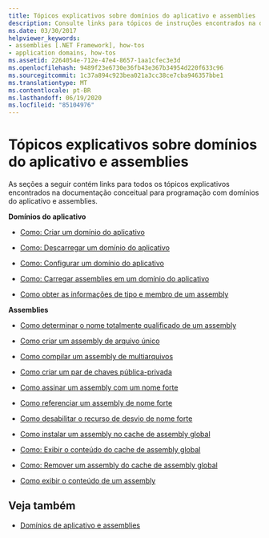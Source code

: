 ```yaml
---
title: Tópicos explicativos sobre domínios do aplicativo e assemblies
description: Consulte links para tópicos de instruções encontrados na documentação conceitual para programação com domínios de aplicativo e assemblies no .NET.
ms.date: 03/30/2017
helpviewer_keywords:
- assemblies [.NET Framework], how-tos
- application domains, how-tos
ms.assetid: 2264054e-712e-47e4-8657-1aa1cfec3e3d
ms.openlocfilehash: 9489f23e6730e36fb43e367b34954d220f633c96
ms.sourcegitcommit: 1c37a894c923bea021a3cc38ce7cba946357bbe1
ms.translationtype: MT
ms.contentlocale: pt-BR
ms.lasthandoff: 06/19/2020
ms.locfileid: "85104976"
---
```

# <a name="application-domains-and-assemblies-how-to-topics"></a>Tópicos explicativos sobre domínios do aplicativo e assemblies
As seções a seguir contém links para todos os tópicos explicativos encontrados na documentação conceitual para programação com domínios do aplicativo e assemblies.  
  
 **Domínios do aplicativo**  
  
- [Como: Criar um domínio do aplicativo](how-to-create-an-application-domain.md)  
  
- [Como: Descarregar um domínio do aplicativo](how-to-unload-an-application-domain.md)  
  
- [Como: Configurar um domínio do aplicativo](how-to-configure-an-application-domain.md)  
  
- [Como: Carregar assemblies em um domínio do aplicativo](how-to-load-assemblies-into-an-application-domain.md)  
  
- [Como obter as informações de tipo e membro de um assembly](../reflection-and-codedom/get-type-member-information.md)  
  
 **Assemblies**  
  
- [Como determinar o nome totalmente qualificado de um assembly](../../standard/assembly/find-fully-qualified-name.md)  
  
- [Como criar um assembly de arquivo único](build-single-file-assembly.md)  
  
- [Como compilar um assembly de multiarquivos](build-multifile-assembly.md)  
  
- [Como criar um par de chaves pública-privada](../../standard/assembly/create-public-private-key-pair.md)  
  
- [Como assinar um assembly com um nome forte](../../standard/assembly/sign-strong-name.md)  
  
- [Como referenciar um assembly de nome forte](../../standard/assembly/reference-strong-named.md)  
  
- [Como desabilitar o recurso de desvio de nome forte](../../standard/assembly/disable-strong-name-bypass-feature.md)  
  
- [Como instalar um assembly no cache de assembly global](install-assembly-into-gac.md)  
  
- [Como: Exibir o conteúdo do cache de assembly global](how-to-view-the-contents-of-the-gac.md)  
  
- [Como: Remover um assembly do cache de assembly global](how-to-remove-an-assembly-from-the-gac.md)  
  
- [Como exibir o conteúdo de um assembly](../../standard/assembly/view-contents.md)  
  
## <a name="see-also"></a>Veja também

- [Domínios de aplicativo e assemblies](index.md)
